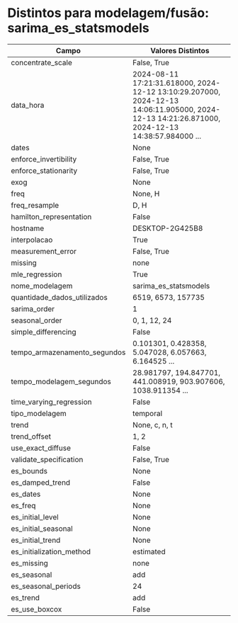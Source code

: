 # Distintos para modelagem/fusão: sarima_es_statsmodels

| Campo | Valores Distintos |
|-------|-------------------|
| concentrate_scale | False, True |
| data_hora | 2024-08-11 17:21:31.618000, 2024-12-12 13:10:29.207000, 2024-12-13 14:06:11.905000, 2024-12-13 14:21:26.871000, 2024-12-13 14:38:57.984000 ... |
| dates | None |
| enforce_invertibility | False, True |
| enforce_stationarity | False, True |
| exog | None |
| freq | None, H |
| freq_resample | D, H |
| hamilton_representation | False |
| hostname | DESKTOP-2G425B8 |
| interpolacao | True |
| measurement_error | False, True |
| missing | none |
| mle_regression | True |
| nome_modelagem | sarima_es_statsmodels |
| quantidade_dados_utilizados | 6519, 6573, 157735 |
| sarima_order | 1 |
| seasonal_order | 0, 1, 12, 24 |
| simple_differencing | False |
| tempo_armazenamento_segundos | 0.101301, 0.428358, 5.047028, 6.057663, 6.164525 ... |
| tempo_modelagem_segundos | 28.981797, 194.847701, 441.008919, 903.907606, 1038.911354 ... |
| time_varying_regression | False |
| tipo_modelagem | temporal |
| trend | None, c, n, t |
| trend_offset | 1, 2 |
| use_exact_diffuse | False |
| validate_specification | False, True |
| es_bounds | None |
| es_damped_trend | False |
| es_dates | None |
| es_freq | None |
| es_initial_level | None |
| es_initial_seasonal | None |
| es_initial_trend | None |
| es_initialization_method | estimated |
| es_missing | none |
| es_seasonal | add |
| es_seasonal_periods | 24 |
| es_trend | add |
| es_use_boxcox | False |
